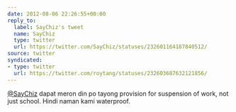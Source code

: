 ```yaml
---
date: 2012-08-06 22:26:55+00:00
reply_to:
  label: SayChiz's tweet
  name: SayChiz
  type: twitter
  url: https://twitter.com/SayChiz/statuses/232601164187840512/
source: twitter
syndicated:
- type: twitter
  url: https://twitter.com/roytang/statuses/232603687632121856/
---
```


[@SayChiz](https://twitter.com/SayChiz/) dapat meron din po tayong provision for suspension of work, not just school. Hindi naman kami waterproof.